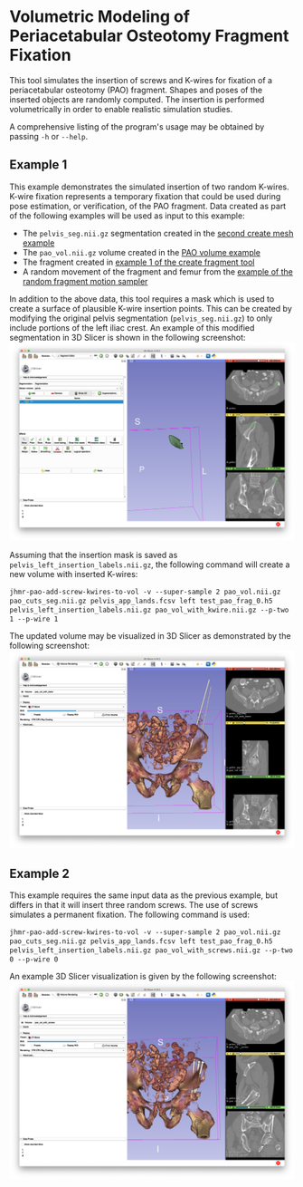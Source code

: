 # Volumetric Modeling of Periacetabular Osteotomy Fragment Fixation
This tool simulates the insertion of screws and K-wires for fixation of a periacetabular osteotomy (PAO) fragment.
Shapes and poses of the inserted objects are randomly computed.
The insertion is performed volumetrically in order to enable realistic simulation studies.

A comprehensive listing of the program's usage may be obtained by passing `-h` or `--help`.

## Example 1
This example demonstrates the simulated insertion of two random K-wires.
K-wire fixation represents a temporary fixation that could be used during pose estimation, or verification, of the PAO fragment.
Data created as part of the following examples will be used as input to this example:
  * The `pelvis_seg.nii.gz` segmentation created in the [second create mesh example](../../../mesh/create_mesh)
  * The `pao_vol.nii.gz` volume created in the [PAO volume example](../create_repo_vol)
  * The fragment created in [example 1 of the create fragment tool](../create_fragment)
  * A random movement of the fragment and femur from the [example of the random fragment motion sampler](../sample_frag_moves)

In addition to the above data, this tool requires a mask which is used to create a surface of plausible K-wire insertion points.
This can be created by modifying the original pelvis segmentation (`pelvis_seg.nii.gz`) to only include portions of the left iliac crest.
An example of this modified segmentation in 3D Slicer is shown in the following screenshot:
![Example Insertion Mask](zz_readme/example_insertion_mask.png)

Assuming that the insertion mask is saved as `pelvis_left_insertion_labels.nii.gz`, the following command will create a new volume with inserted K-wires:
```
jhmr-pao-add-screw-kwires-to-vol -v --super-sample 2 pao_vol.nii.gz pao_cuts_seg.nii.gz pelvis_app_lands.fcsv left test_pao_frag_0.h5 pelvis_left_insertion_labels.nii.gz pao_vol_with_kwire.nii.gz --p-two 1 --p-wire 1
```

The updated volume may be visualized in 3D Slicer as demonstrated by the following screenshot:
![Example Volume With K-Wires](zz_readme/example_kwire_vol.png)

## Example 2
This example requires the same input data as the previous example, but differs in that it will insert three random screws.
The use of screws simulates a permanent fixation.
The following command is used:
```
jhmr-pao-add-screw-kwires-to-vol -v --super-sample 2 pao_vol.nii.gz pao_cuts_seg.nii.gz pelvis_app_lands.fcsv left test_pao_frag_0.h5 pelvis_left_insertion_labels.nii.gz pao_vol_with_screws.nii.gz --p-two 0 --p-wire 0
```
An example 3D Slicer visualization is given by the following screenshot:
![Example Volume With K-Wires](zz_readme/example_screw_vol.png)
